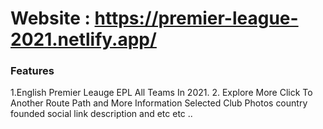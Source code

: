 # Website : https://premier-league-2021.netlify.app/

### Features
1.English Premier Leauge EPL All Teams In 2021.
2. Explore More Click To Another Route Path and More Information Selected Club Photos country founded social link description and  etc etc .. 
